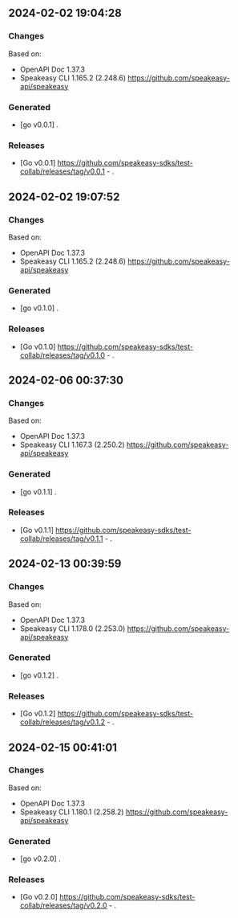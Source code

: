 

## 2024-02-02 19:04:28
### Changes
Based on:
- OpenAPI Doc 1.37.3 
- Speakeasy CLI 1.165.2 (2.248.6) https://github.com/speakeasy-api/speakeasy
### Generated
- [go v0.0.1] .
### Releases
- [Go v0.0.1] https://github.com/speakeasy-sdks/test-collab/releases/tag/v0.0.1 - .

## 2024-02-02 19:07:52
### Changes
Based on:
- OpenAPI Doc 1.37.3 
- Speakeasy CLI 1.165.2 (2.248.6) https://github.com/speakeasy-api/speakeasy
### Generated
- [go v0.1.0] .
### Releases
- [Go v0.1.0] https://github.com/speakeasy-sdks/test-collab/releases/tag/v0.1.0 - .

## 2024-02-06 00:37:30
### Changes
Based on:
- OpenAPI Doc 1.37.3 
- Speakeasy CLI 1.167.3 (2.250.2) https://github.com/speakeasy-api/speakeasy
### Generated
- [go v0.1.1] .
### Releases
- [Go v0.1.1] https://github.com/speakeasy-sdks/test-collab/releases/tag/v0.1.1 - .

## 2024-02-13 00:39:59
### Changes
Based on:
- OpenAPI Doc 1.37.3 
- Speakeasy CLI 1.178.0 (2.253.0) https://github.com/speakeasy-api/speakeasy
### Generated
- [go v0.1.2] .
### Releases
- [Go v0.1.2] https://github.com/speakeasy-sdks/test-collab/releases/tag/v0.1.2 - .

## 2024-02-15 00:41:01
### Changes
Based on:
- OpenAPI Doc 1.37.3 
- Speakeasy CLI 1.180.1 (2.258.2) https://github.com/speakeasy-api/speakeasy
### Generated
- [go v0.2.0] .
### Releases
- [Go v0.2.0] https://github.com/speakeasy-sdks/test-collab/releases/tag/v0.2.0 - .
